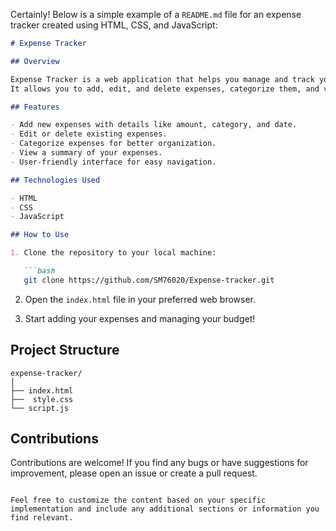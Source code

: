 Certainly! Below is a simple example of a `README.md` file for an expense tracker created using HTML, CSS, and JavaScript:

```markdown
# Expense Tracker

## Overview

Expense Tracker is a web application that helps you manage and track your expenses.
It allows you to add, edit, and delete expenses, categorize them, and view your spending history.

## Features

- Add new expenses with details like amount, category, and date.
- Edit or delete existing expenses.
- Categorize expenses for better organization.
- View a summary of your expenses.
- User-friendly interface for easy navigation.

## Technologies Used

- HTML
- CSS
- JavaScript

## How to Use

1. Clone the repository to your local machine:

   ```bash
   git clone https://github.com/SM76020/Expense-tracker.git
   ```

2. Open the `index.html` file in your preferred web browser.

3. Start adding your expenses and managing your budget!

## Project Structure

```
expense-tracker/
│
├── index.html
├──  style.css
└── script.js
```


## Contributions

Contributions are welcome! If you find any bugs or have suggestions for improvement, please open an issue or create a pull request.

```

Feel free to customize the content based on your specific implementation and include any additional sections or information you find relevant.
